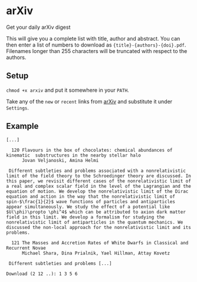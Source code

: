 # arXiv
Get your daily arXiv digest

This will give you a complete list with title, author and abstract. You can then enter a list of numbers to download as `{title}-{authors}-{doi}.pdf`.
Filenames longer than 255 characters will be truncated with respect to the authors.

## Setup
`chmod +x arxiv` and put it somewhere in your `PATH`.

Take any of the `new` or `recent` links from [arXiv](https://arxiv.org/) and substitute it under `Settings`.

## Example

```
[...]

  120 Flavours in the box of chocolates: chemical abundances of kinematic  substructures in the nearby stellar halo
      Jovan Veljanoski, Amina Helmi

 Different subtleties and problems associated with a nonrelativistic limit of the field theory to the Schroedinger theory are discussed. In this paper, we revisit different cases of the nonrelativistic limit of a real and complex scalar field in the level of the Lagrangian and the equation of motion. We develop the nonrelativistic limit of the Dirac equation and action in the way that the nonrelativistic limit of spin-$\frac{1}{2}$ wave functions of particles and antiparticles appear simultaneously. We study the effect of a potential like $U(\phi)\propto \phi^4$ which can be attributed to axion dark matter field in this limit. We develop a formalism for studying the nonrelativistic limit of antiparticles in the quantum mechanics. We discussed the non-local approach for the nonrelativistic limit and its problems.

  121 The Masses and Accretion Rates of White Dwarfs in Classical and  Recurrent Novae
      Michael Shara, Dina Prialnik, Yael Hillman, Attay Kovetz

 Different subtleties and problems [...]

Download (2 12 ..): 1 3 5 6
```
